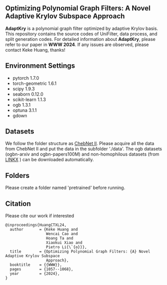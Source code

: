 ## Optimizing Polynomial Graph Filters: A Novel Adaptive Krylov Subspace Approach

**AdaptKry** is a polynomial graph filter optimized by adaptive Krylov basis. This repository contains the source codes of UniFilter, data process, and split generation codes. For detailed information about **AdaptKry**, please refer to our paper in **WWW 2024**. If any issues are observed, please contact Keke Huang, thanks!



## Environment Settings    

- pytorch 1.7.0
- torch-geometric 1.6.1
- scipy 1.9.3
- seaborn 0.12.0
- scikit-learn 1.1.3
- ogb 1.3.1
- optuna 3.1.1
- gdown

## Datasets

We follow the folder structure as [ChebNet II](https://github.com/ivam-he/ChebNetII). Please acquire all the data from ChebNet II and put the data in the subfolder './data'. 
The ogb datasets (ogbn-arxiv and ogbn-papers100M) and non-homophilous datasets (from [LINKX](https://arxiv.org/abs/2110.14446) ) can be downloaded automatically.



## Folders

Please create a folder named 'pretrained' before running.



## Citation

Please cite our work if interested

```
@inproceedings{HuangCTXL24,
  author       = {Keke Huang and
                  Wencai Cao and
                  Hoang Ta and
                  Xiaokui Xiao and
                  Pietro Li{\`{o}}},
  title        = {Optimizing Polynomial Graph Filters: {A} Novel Adaptive Krylov Subspace
                  Approach},
  booktitle    = {{WWW}},
  pages        = {1057--1068},
  year         = {2024},
}
```
